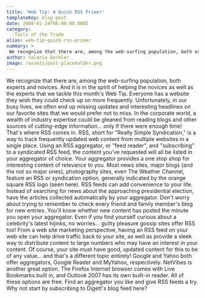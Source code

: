 ```yaml
---
title: 'Web Tip: A Quick RSS Primer'
templateKey: blog-post
date: 2008-01-24T06:00:00.000Z
category: 
  -Tools of the Trade
alias: web-tip-quick-rss-primer
summary: > 
 We recognize that there are, among the web-surfing population, both experts and novices. And it is in the spirit of helping the novices as well as the experts that we tackle this month's Web Tip.
author: Valarie Geckler
image: /assets/post-placeholder.png
---
```


We recognize that there are, among the web-surfing population, both experts and novices. And it is in the spirit of helping the novices as well as the experts that we tackle this month's Web Tip. Everyone has a website they wish they could check up on more frequently. Unfortunately, in our busy lives, we often end up missing updates and interesting headlines on our favorite sites that we would prefer not to miss. In the corporate world, a wealth of industry expertise could be gleaned from reading blogs and other sources of cutting-edge information... only if there were enough time! That's where RSS comes in. RSS, short for "Really Simple Syndication," is a way to track frequently updated web content from multiple websites in a single place. Using an RSS aggregator, or "feed reader", and "subscribing" to a syndicated RSS feed, the content you've requested will all be listed in your aggregator of choice. Your aggregator provides a one stop shop for interesting content of relevance to you. Most news sites, major blogs (and the not so major ones), photography sites, even The Weather Channel, feature an RSS or syndication option, generally indicated by the orange square RSS logo (seen here). RSS feeds can add convenience to your life. Instead of searching for news about the approaching presidential election, have the articles collected automatically by your aggregator. Don't worry about trying to remember to check every friend and family member's blog for new entries. You'll know whether new content has posted the minute you open your aggregator. Even if you find yourself curious about a celebrity's latest hijinks, no worries... guilty pleasure gossip sites offer RSS too! From a web site marketing perspective, having an RSS feed on your web site can help drive traffic back to your site, as well as provide a sleek way to distribute content to large numbers who may have an interest in your content. Of course, your site must have good, updated content for this to be of any value... and that's a different topic entirely! Google and Yahoo both offer aggregators, Google Reader and MyYahoo, respectively. NetVibes is another great option. The Firefox Internet browser comes with Live Bookmarks built in, and Outlook 2007 has its own built-in reader. All of these options are free. Find an aggregator you like and give RSS feeds a try. Why not start by subscribing to Digett's blog feed here?